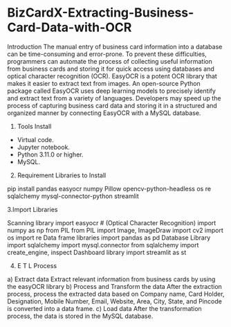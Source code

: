 # BizCardX-Extracting-Business-Card-Data-with-OCR
Introduction
The manual entry of business card information into a database can be time-consuming and error-prone. To prevent these difficulties, programmers can automate the process of collecting useful information from business cards and storing it for quick access using databases and optical character recognition (OCR). EasyOCR is a potent OCR library that makes it easier to extract text from images. An open-source Python package called EasyOCR uses deep learning models to precisely identify and extract text from a variety of languages. Developers may speed up the process of capturing business card data and storing it in a structured and organized manner by connecting EasyOCR with a MySQL database.

1. Tools Install
   
* Virtual code.
* Jupyter notebook.
* Python 3.11.0 or higher.
* MySQL.
  
2. Requirement Libraries to Install

pip install pandas easyocr numpy Pillow opencv-python-headless os re sqlalchemy mysql-connector-python streamlit

3.Import Libraries

Scanning library
import easyocr # (Optical Character Recognition)
import numpy as np
from PIL
from PIL import Image, ImageDraw
import cv2
import os
import re
Data frame libraries
import pandas as pd
Database Library
import sqlalchemy
import mysql.connector
from sqlalchemy import create_engine, inspect
Dashboard library
import streamlit as st

4. E T L Process

a) Extract data
Extract relevant information from business cards by using the easyOCR library
b) Process and Transform the data
After the extraction process, process the extracted data based on Company name, Card Holder, Designation, Mobile Number, Email, Website, Area, City, State, and Pincode is converted into a data frame.
c) Load data
After the transformation process, the data is stored in the MySQL database.
